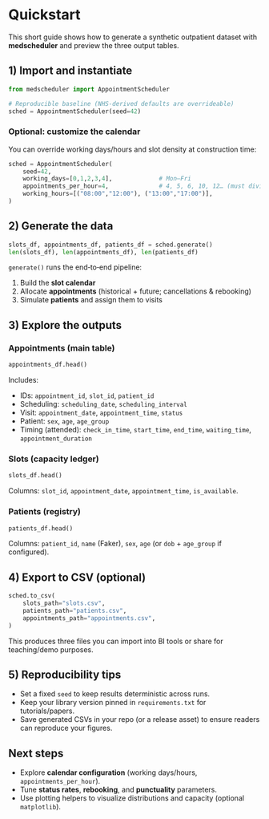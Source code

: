 # Quickstart

This short guide shows how to generate a synthetic outpatient dataset with **medscheduler** and preview the three output tables.

## 1) Import and instantiate

```python
from medscheduler import AppointmentScheduler

# Reproducible baseline (NHS‑derived defaults are overrideable)
sched = AppointmentScheduler(seed=42)
```

### Optional: customize the calendar
You can override working days/hours and slot density at construction time:

```python
sched = AppointmentScheduler(
    seed=42,
    working_days=[0,1,2,3,4],             # Mon–Fri
    appointments_per_hour=4,              # 4, 5, 6, 10, 12… (must divide 60)
    working_hours=[("08:00","12:00"), ("13:00","17:00")],
)
```

## 2) Generate the data

```python
slots_df, appointments_df, patients_df = sched.generate()
len(slots_df), len(appointments_df), len(patients_df)
```

`generate()` runs the end‑to‑end pipeline:
1. Build the **slot calendar**
2. Allocate **appointments** (historical + future; cancellations & rebooking)
3. Simulate **patients** and assign them to visits

## 3) Explore the outputs

### Appointments (main table)

```python
appointments_df.head()
```

Includes:
- IDs: `appointment_id`, `slot_id`, `patient_id`
- Scheduling: `scheduling_date`, `scheduling_interval`
- Visit: `appointment_date`, `appointment_time`, `status`
- Patient: `sex`, `age`, `age_group`
- Timing (attended): `check_in_time`, `start_time`, `end_time`, `waiting_time`, `appointment_duration`

### Slots (capacity ledger)

```python
slots_df.head()
```

Columns: `slot_id`, `appointment_date`, `appointment_time`, `is_available`.

### Patients (registry)

```python
patients_df.head()
```

Columns: `patient_id`, `name` (Faker), `sex`, `age` (or `dob` + `age_group` if configured).

## 4) Export to CSV (optional)

```python
sched.to_csv(
    slots_path="slots.csv",
    patients_path="patients.csv",
    appointments_path="appointments.csv",
)
```
This produces three files you can import into BI tools or share for teaching/demo purposes.

## 5) Reproducibility tips

- Set a fixed `seed` to keep results deterministic across runs.
- Keep your library version pinned in `requirements.txt` for tutorials/papers.
- Save generated CSVs in your repo (or a release asset) to ensure readers can reproduce your figures.

## Next steps

- Explore **calendar configuration** (working days/hours, `appointments_per_hour`).
- Tune **status rates**, **rebooking**, and **punctuality** parameters.
- Use plotting helpers to visualize distributions and capacity (optional `matplotlib`).
